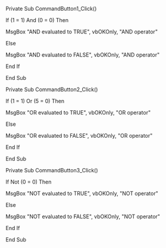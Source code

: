 Private Sub CommandButton1_Click()

If (1 = 1) And (0 = 0) Then

MsgBox "AND evaluated to TRUE", vbOKOnly, "AND operator"

Else

MsgBox "AND evaluated to FALSE", vbOKOnly, "AND operator"

End If

End Sub

Private Sub CommandButton2_Click()

If (1 = 1) Or (5 = 0) Then

MsgBox "OR evaluated to TRUE", vbOKOnly, "OR operator"

Else

MsgBox "OR evaluated to FALSE", vbOKOnly, "OR operator"

End If

End Sub

Private Sub CommandButton3_Click()

If Not (0 = 0) Then

MsgBox "NOT evaluated to TRUE", vbOKOnly, "NOT operator"

Else

MsgBox "NOT evaluated to FALSE", vbOKOnly, "NOT operator"

End If

End Sub
